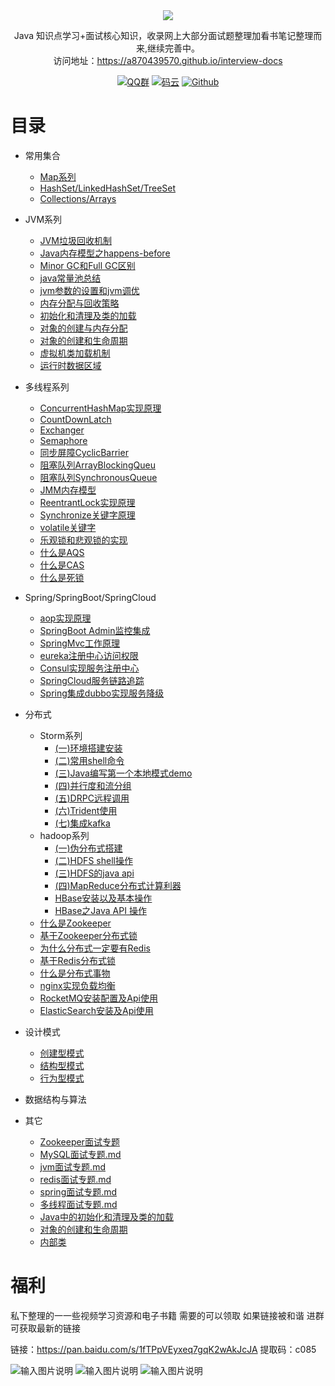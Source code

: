 

<div align="center">  
<img src="https://images.gitee.com/uploads/images/2019/0103/191141_7edb20c3_1478371.png" width=""/>
</br>


Java 知识点学习+面试核心知识，收录网上大部分面试题整理加看书笔记整理而来,继续完善中。
<br/>
访问地址：https://a870439570.github.io/interview-docs


[![QQ群](https://img.shields.io/badge/QQ%E7%BE%A4-924715723-yellowgreen.svg)](https://jq.qq.com/?_wv=1027&k=5PIRvFq)
[![码云](https://img.shields.io/badge/Gitee-%E7%A0%81%E4%BA%91-yellow.svg)](https://gitee.com/qinxuewu)
[![Github](https://img.shields.io/badge/Github-Github-red.svg)](https://github.com/a870439570)
</div>

# 目录
- 常用集合
  - [Map系列](docs/collections/Map.md)
  - [HashSet/LinkedHashSet/TreeSet](docs/collections/set.md)
  - [Collections/Arrays](docs/collections/Collections-Arrays.md)


- JVM系列
  - [JVM垃圾回收机制](docs/JVM/JVM垃圾回收机制.md)
  - [Java内存模型之happens-before](docs/JVM/Java内存模型之happens-before.md)
  - [Minor GC和Full GC区别](docs/JVM/MinorGC和FullGC区别.md)
  - [java常量池总结](docs/JVM/java常量池总结.md)
  - [jvm参数的设置和jvm调优](docs/JVM/jvm参数的设置和jvm调优.md)
  - [内存分配与回收策略](docs/JVM/内存分配与回收策略.md)
  - [初始化和清理及类的加载](docs/JVM/初始化和清理及类的加载.md)
  - [对象的创建与内存分配](docs/JVM/对象的创建与内存分配.md)
  - [对象的创建和生命周期](docs/JVM/对象的创建和生命周期.md)
  - [虚拟机类加载机制](docs/JVM/虚拟机类加载机制.md)
  - [运行时数据区域](docs/JVM/运行时数据区域.md)
  
- 多线程系列
  - [ConcurrentHashMap实现原理](docs/Thread/ConcurrentHashMap实现原理.md)
  - [CountDownLatch](docs/Thread/CountDownLatch.md)
  - [Exchanger](docs/Thread/Exchanger.md)
  - [Semaphore](docs/Thread/Semaphore.md)
  - [同步屏障CyclicBarrier](Thread/同步屏障CyclicBarrier.md)
  - [阻塞队列ArrayBlockingQueu](docs/Thread/J.U.C之阻塞队列(ArrayBlockingQueu).md)
  - [阻塞队列SynchronousQueue](docs/Thread/JUC之阻塞队列(SynchronousQueue).md)
  - [JMM内存模型](docs/Thread/JMM内存模型.md)
  - [ReentrantLock实现原理](docs/Thread/ReentrantLock实现原理.md)
  - [Synchronize关键字原理](docs/Thread/Synchronize关键字原理.md)
  - [volatile关键字](docs/Thread/volatile关键字.md)
  - [乐观锁和悲观锁的实现](docs/Thread/乐观锁和悲观锁的实现.md)
  - [什么是AQS](docs/Thread/什么是AQS.md)
  - [什么是CAS](docs/Thread/什么是CAS.md)
  - [什么是死锁](docs/Thread/什么是死锁.md)
  
  
  
- Spring/SpringBoot/SpringCloud
  - [aop实现原理](docs/Spring/aop.md)
  - [SpringBoot Admin监控集成](docs/Spring/SpringBootAdmin.md)
  - [SpringMvc工作原理](docs/Spring/SpringMvc.md)
  - [eureka注册中心访问权限](docs/Spring/eureka注册中心访问权限.md)
  - [Consul实现服务注册中心](docs/Spring/Consul实现服务注册中心.md)
  - [SpringCloud服务链路追踪](docs/Spring/Springcloud服务链路追踪.md)
  - [Spring集成dubbo实现服务降级](docs/Spring/Spring集成dubbo集群实现服务降级.md)

- 分布式
     - Storm系列
         - [(一)环境搭建安装](docs/storm/storm01.md)
         - [(二)常用shell命令](docs/storm/storm02.md)
         - [(三)Java编写第一个本地模式demo](docs/storm/storm03.md)
         - [(四)并行度和流分组](docs/storm/storm04.md)
         - [(五)DRPC远程调用](docs/storm/storm05.md)
         - [(六)Trident使用](docs/storm/storm06.md)
         - [(七)集成kafka](docs/storm/storm07.md)
     - hadoop系列
         - [(一)伪分布式搭建](docs/hadoop/hadoop01.md)
         - [(二)HDFS shell操作](docs/hadoop/hadoop02.md)
         - [(三)HDFS的java api](docs/hadoop/hadoop03.md)
         - [(四)MapReduce分布式计算利器](docs/hadoop/hadoop04.md)
         - [HBase安装以及基本操作](docs/hadoop/hbase01.md)
         - [HBase之Java API 操作](docs/hadoop/hbase02.md)
     - [什么是Zookeeper](docs/distributed/Zookeeper.md)
     - [基于Zookeeper分布式锁](docs/distributed/Zookeeper_lock.md)
     - [为什么分布式一定要有Redis](docs/distributed/Redis01.md)
     - [基于Redis分布式锁](docs/distributed/Redis02.md)
     - [什么是分布式事物](docs/distributed/Transactional.md)
     - [nginx实现负载均衡](docs/distributed/nginx.md)
     - [RocketMQ安装配置及Api使用](docs/distributed/RocketMQ.md)
     - [ElasticSearch安装及Api使用](docs/distributed/ElasticSearch.md)



- 设计模式
  - [创建型模式](docs/DesignPatterns/创建型模式.md)
  - [结构型模式](docs/DesignPatterns/结构型模式.md)
  - [行为型模式](docs/DesignPatterns/行为型模式.md)
  
- 数据结构与算法


- 其它
    - [Zookeeper面试专题](docs/其它/Zookeeper面试专题.md)
    - [MySQL面试专题.md](docs/其它/MySQL.md)
    - [jvm面试专题.md](docs/其它/jvm.md)
    - [redis面试专题.md](docs/其它/redis面试.md)
    - [spring面试专题.md](docs/其它/spring.md)
    - [多线程面试专题.md](docs/其它/多线程.md)
    - [Java中的初始化和清理及类的加载](docs/其它/Java中的初始化和清理及类的加载.md)
    - [对象的创建和生命周期](docs/其它/对象的创建和生命周期.md)
    - [内部类](docs/其它/内部类.md)

# 福利
私下整理的一一些视频学习资源和电子书籍 需要的可以领取 如果链接被和谐 进群可获取最新的链接

链接：https://pan.baidu.com/s/1fTPpVEyxeq7gqK2wAkJcJA 
提取码：c085 

![输入图片说明](https://images.gitee.com/uploads/images/2019/0103/172234_2729e193_1478371.png "屏幕截图.png")
![输入图片说明](https://images.gitee.com/uploads/images/2019/0103/172245_626092bf_1478371.png "屏幕截图.png")
![输入图片说明](https://images.gitee.com/uploads/images/2019/0103/172301_a461a114_1478371.png "屏幕截图.png")
